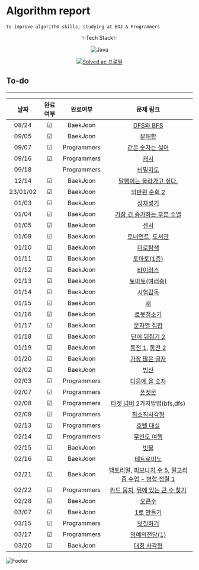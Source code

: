 # Algorithm report

    to improve algorithm skills, studying at BOJ & Programmers

<center>
✨Tech Stack✨

![Java](https://img.shields.io/badge/java-%23ED8B00.svg?style=for-the-badge&logo=java&logoColor=white)

[![Solved.ac
프로필](http://mazassumnida.wtf/api/v2/generate_badge?boj=abovenormal5023)](https://solved.ac/abovenormal5023)

</center>

## To-do

---

|   날짜   | 완료여부 |  완료여부   |                                                                                    문제 링크                                                                                    |
| :------: | :------: | :---------: | :-----------------------------------------------------------------------------------------------------------------------------------------------------------------------------: |
|  08/24   | &#9745;  |  BaekJoon   |                                                                [DFS와 BFS](https://www.acmicpc.net/problem/1260)                                                                |
|  09/05   | &#9745;  |  BaekJoon   |                                                                 [분해합](https://www.acmicpc.net/problem/2231)                                                                  |
|  09/07   | &#9745;  | Programmers |                                               [같은 숫자는 싫어](https://school.programmers.co.kr/learn/courses/30/lessons/12906)                                               |
|  09/16   | &#9745;  | Programmers |                                                     [캐시](https://school.programmers.co.kr/learn/courses/30/lessons/17680)                                                     |
|  09/18   |          | Programmers |                                                   [비밀지도](https://school.programmers.co.kr/learn/courses/30/lessons/17681)                                                   |
|  12/14   | &#9745;  |  BaekJoon   |                                                         [달팽이는 올라가고 싶다.](https://www.acmicpc.net/problem/2869)                                                         |
| 23/01/02 | &#9745;  |  BaekJoon   |                                                             [외판원 순회 2](https://www.acmicpc.net/problem/10971)                                                              |
|  01/03   | &#9745;  |  BaekJoon   |                                                                [상자넣기](https://www.acmicpc.net/problem/1965)                                                                 |
|  01/04   | &#9745;  |  BaekJoon   |                                                       [가장 긴 증가하는 부분 수열](https://www.acmicpc.net/problem/11053)                                                       |
|  01/05   | &#9745;  |  BaekJoon   |                                                                  [센서](https://www.acmicpc.net/problem/2212)                                                                   |
|  01/09   | &#9745;  |  BaekJoon   |                                        [토너먼트](https://www.acmicpc.net/problem/1057), [도서관](https://www.acmicpc.net/problem/1461)                                         |
|  01/10   | &#9745;  |  BaekJoon   |                                                                [미로탐색](https://www.acmicpc.net/problem/2178)                                                                 |
|  01/11   | &#9745;  |  BaekJoon   |                                                               [토마토(1층)](https://www.acmicpc.net/problem/7576)                                                               |
|  01/12   | &#9745;  |  BaekJoon   |                                                                [바이러스](https://www.acmicpc.net/problem/2606)                                                                 |
|  01/13   | &#9745;  |  BaekJoon   |                                                             [토마토(여러층)](https://www.acmicpc.net/problem/7569)                                                              |
|  01/14   | &#9745;  |  BaekJoon   |                                                                [시험감독](https://www.acmicpc.net/problem/13458)                                                                |
|  01/15   | &#9745;  |  BaekJoon   |                                                                   [새](https://www.acmicpc.net/problem/1568)                                                                    |
|  01/16   | &#9745;  |  BaekJoon   |                                                               [로봇청소기](https://www.acmicpc.net/problem/14503)                                                               |
|  01/17   | &#9745;  |  BaekJoon   |                                                              [문자열 집합](https://www.acmicpc.net/problem/14425)                                                               |
|  01/18   | &#9745;  |  BaekJoon   |                                                             [단어 뒤집기 2](https://www.acmicpc.net/problem/17413)                                                              |
|  01/19   | &#9745;  |  BaekJoon   |                                         [동전 1](https://www.acmicpc.net/problem/2293), [동전 2](https://www.acmicpc.net/problem/2294)                                          |
|  01/20   | &#9745;  |  BaekJoon   |                                                             [가장 많은 글자](https://www.acmicpc.net/problem/1371)                                                              |
|  02/02   | &#9745;  |  BaekJoon   |                                                                  [빙산](https://www.acmicpc.net/problem/2573)                                                                   |
|  02/03   | &#9745;  | Programmers |                                               [다음에 올 숫자](https://school.programmers.co.kr/learn/courses/30/lessons/120924)                                                |
|  02/07   | &#9745;  | Programmers |                                                    [폰켓몬](https://school.programmers.co.kr/learn/courses/30/lessons/1845)                                                     |
|  02/08   | &#9745;  | Programmers |                                         [타겟 넘버](https://school.programmers.co.kr/learn/courses/30/lessons/43165) 2가지방법(bfs,dfs)                                         |
|  02/09   | &#9745;  | Programmers |                                                 [최소직사각형](https://school.programmers.co.kr/learn/courses/30/lessons/86491)                                                 |
|  02/13   | &#9745;  | Programmers |                                                  [호텔 대실](https://school.programmers.co.kr/learn/courses/30/lessons/155651)                                                  |
|  02/14   | &#9745;  | Programmers |                                                 [무인도 여행](https://school.programmers.co.kr/learn/courses/30/lessons/154540)                                                 |
|  02/15   | &#9745;  |  BaekJoon   |                                                                  [빗물](https://www.acmicpc.net/problem/14500)                                                                  |
|  02/16   | &#9745;  |  BaekJoon   |                                                               [테트로미노](https://www.acmicpc.net/problem/14500)                                                               |
|  02/21   | &#9745;  |  BaekJoon   | [팩토리얼](https://www.acmicpc.net/problem/10872), [피보나치 수 5](https://www.acmicpc.net/problem/10870), [알고리즘 수업 - 병합 정렬 1](https://www.acmicpc.net/problem/24060) |
|  02/22   | &#9745;  | Programmers |     [카드 뭉치](https://school.programmers.co.kr/learn/courses/30/lessons/159994), [뒤에 있는 큰 수 찾기](https://school.programmers.co.kr/learn/courses/30/lessons/154539)     |
|  02/28   | &#9745;  |  BaekJoon   |                                                                 [오큰수](https://www.acmicpc.net/problem/17298)                                                                 |
|  03/07   | &#9745;  |  BaekJoon   |                                                               [1로 만들기](https://www.acmicpc.net/problem/1463)                                                                |
|  03/15   | &#9745;  | Programmers |                                                  [덧칠하기](https://school.programmers.co.kr/learn/courses/30/lessons/161989)                                                   |
|  03/17   | &#9745;  | Programmers |                                                [명예의전당(1)](https://school.programmers.co.kr/learn/courses/30/lessons/138477)                                                |
|  03/20   | &#9745;  |  BaekJoon   |                                                               [대칭 사각형](https://www.acmicpc.net/problem/1269)                                                               |

[//]: # "☐ 체크 x "
[//]: # "☑ 체크 o"

![Footer](https://capsule-render.vercel.app/api?type=waving&color=auto&height=200&section=footer)
